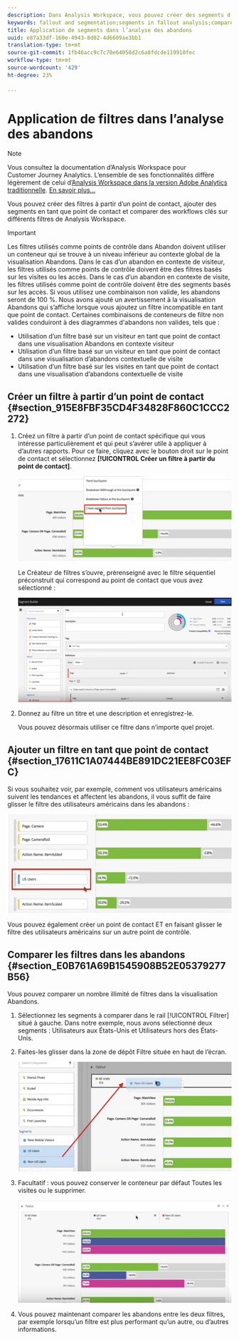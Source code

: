 ```yaml
---
description: Dans Analysis Workspace, vous pouvez créer des segments d’après un point de contact, ajouter des segments comme point de contact et comparer des processus clés pour plusieurs segments.
keywords: fallout and segmentation;segments in fallout analysis;compare segments in fallout
title: Application de segments dans l’analyse des abandons
uuid: e87a33df-160e-4943-8d02-4d6609ae3bb1
translation-type: tm+mt
source-git-commit: 1fb46acc9c7c70e64058d2c6a8fdcde119910fec
workflow-type: tm+mt
source-wordcount: '429'
ht-degree: 23%

---
```



# Application de filtres dans l’analyse des abandons

>[!NOTE]
>
>Vous consultez la documentation d’Analysis Workspace pour Customer Journey Analytics. L’ensemble de ses fonctionnalités diffère légèrement de celui d’[Analysis Workspace dans la version Adobe Analytics traditionnelle](https://docs.adobe.com/content/help/fr-FR/analytics/analyze/analysis-workspace/home.html). [En savoir plus...](/help/getting-started/cja-aa.md)

Vous pouvez créer des filtres à partir d’un point de contact, ajouter des segments en tant que point de contact et comparer des workflows clés sur différents filtres de Analysis Workspace.

>[!IMPORTANT]
>
>Les filtres utilisés comme points de contrôle dans Abandon doivent utiliser un conteneur qui se trouve à un niveau inférieur au contexte global de la visualisation Abandons. Dans le cas d’un abandon en contexte de visiteur, les filtres utilisés comme points de contrôle doivent être des filtres basés sur les visites ou les accès. Dans le cas d’un abandon en contexte de visite, les filtres utilisés comme point de contrôle doivent être des segments basés sur les accès. Si vous utilisez une combinaison non valide, les abandons seront de 100 %. Nous avons ajouté un avertissement à la visualisation Abandons qui s’affiche lorsque vous ajoutez un filtre incompatible en tant que point de contact. Certaines combinaisons de conteneurs de filtre non valides conduiront à des diagrammes d&#39;abandons non valides, tels que :

* Utilisation d’un filtre basé sur un visiteur en tant que point de contact dans une visualisation Abandons en contexte visiteur
* Utilisation d’un filtre basé sur un visiteur en tant que point de contact dans une visualisation d’abandons contextuelle de visite
* Utilisation d’un filtre basé sur les visites en tant que point de contact dans une visualisation d’abandons contextuelle de visite

## Créer un filtre à partir d’un point de contact {#section_915E8FBF35CD4F34828F860C1CCC2272}

1. Créez un filtre à partir d’un point de contact spécifique qui vous intéresse particulièrement et qui peut s’avérer utile à appliquer à d’autres rapports. Pour ce faire, cliquez avec le bouton droit sur le point de contact et sélectionnez **[!UICONTROL Créer un filtre à partir du point de contact]**.

   ![](assets/segment-from-touchpoint.png)

   Le Créateur de filtres s’ouvre, prérenseigné avec le filtre séquentiel préconstruit qui correspond au point de contact que vous avez sélectionné :

   ![](assets/segment-builder.png)

1. Donnez au filtre un titre et une description et enregistrez-le.

   Vous pouvez désormais utiliser ce filtre dans n’importe quel projet.

## Ajouter un filtre en tant que point de contact {#section_17611C1A07444BE891DC21EE8FC03EFC}

Si vous souhaitez voir, par exemple, comment vos utilisateurs américains suivent les tendances et affectent les abandons, il vous suffit de faire glisser le filtre des utilisateurs américains dans les abandons :

![](assets/segment-touchpoint.png)

Vous pouvez également créer un point de contact ET en faisant glisser le filtre des utilisateurs américains sur un autre point de contrôle.

## Comparer les filtres dans les abandons {#section_E0B761A69B1545908B52E05379277B56}

Vous pouvez comparer un nombre illimité de filtres dans la visualisation Abandons.

1. Sélectionnez les segments à comparer dans le rail [!UICONTROL Filtrer] situé à gauche. Dans notre exemple, nous avons sélectionné deux segments : Utilisateurs aux États-Unis et Utilisateurs hors des États-Unis.
1. Faites-les glisser dans la zone de dépôt Filtre située en haut de l’écran.

   ![](assets/segment-drop.png)

1. Facultatif : vous pouvez conserver le conteneur par défaut Toutes les visites ou le supprimer.

   ![](assets/seg-compare.png)

1. Vous pouvez maintenant comparer les abandons entre les deux filtres, par exemple lorsqu’un filtre est plus performant qu’un autre, ou d’autres informations.
